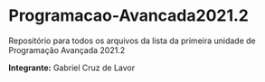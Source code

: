 # Programacao-Avancada2021.2
Repositório para todos os arquivos da lista da primeira unidade de Programação Avançada 2021.2

**Integrante:**
Gabriel Cruz de Lavor
